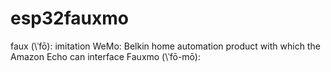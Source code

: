 # esp32fauxmo

faux (\ˈfō\): imitation
WeMo: Belkin home automation product with which the Amazon Echo can interface
Fauxmo (\ˈfō-mō\): 

